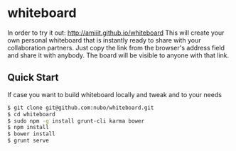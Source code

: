 whiteboard
==========

In order to try it out: http://amiiit.github.io/whiteboard
This will create your own personal whiteboard that is instantly ready to share with your collaboration partners. Just copy the link from the browser's address field and share it with anybody. The board will be visible to anyone with that link.


## Quick Start

If case you want to build whiteboard locally and tweak and to your needs

```sh
$ git clone git@github.com:nubo/whiteboard.git
$ cd whiteboard
$ sudo npm -g install grunt-cli karma bower
$ npm install
$ bower install
$ grunt serve
```
